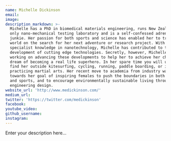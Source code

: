 ```yaml
---
name: Michelle Dickinson
email:
image:
description_markdown: >-
  Michelle has a PhD in biomedical materials engineering, runs New Zealand’s
  only nano-mechanical testing laboratory and is a self-confessed adrenaline
  junkie. Her passion for both sports and science has enabled her to travel the
  world on the search for her next adventure or research project. With
  specialist knowledge in nanotechnology, Michelle has contributed to the
  development of cutting edge technologies. Secretly, however, Michelle has been
  working on advancing these developments to help her to achieve her childhood
  dream of becoming a real life superhero. In her spare time you will usually
  find her outside kitesurfing, cycling, running, paddle boarding, or inside
  practicing martial arts. Her recent move to academia from industry was a step
  towards her goal of inspiring females to push the boundaries in both science
  and sports, and to encourage environmentally sustainable living through
  engineering design.
website_url: 'http://www.medickinson.com/'
medium_url:
twitter: 'https://twitter.com/medickinson'
facebook:
youtube_video:
github_username:
instagram:
---
```


Enter your description here...
